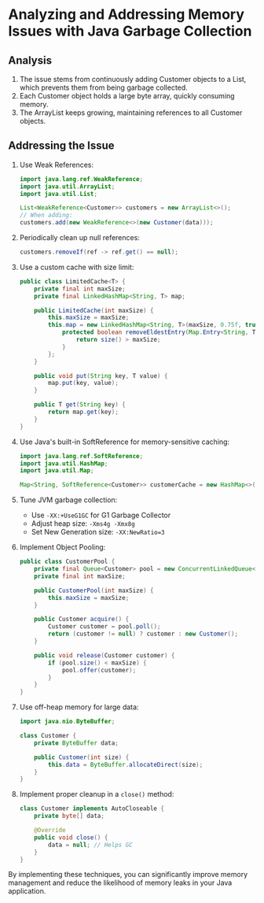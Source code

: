 # Analyzing and Addressing Memory Issues with Java Garbage Collection

## Analysis
1. The issue stems from continuously adding Customer objects to a List, which prevents them from being garbage collected.
2. Each Customer object holds a large byte array, quickly consuming memory.
3. The ArrayList keeps growing, maintaining references to all Customer objects.

## Addressing the Issue

1. Use Weak References:
   ```java
   import java.lang.ref.WeakReference;
   import java.util.ArrayList;
   import java.util.List;

   List<WeakReference<Customer>> customers = new ArrayList<>();
   // When adding:
   customers.add(new WeakReference<>(new Customer(data)));
   ```

2. Periodically clean up null references:
   ```java
   customers.removeIf(ref -> ref.get() == null);
   ```

3. Use a custom cache with size limit:
   ```java
   public class LimitedCache<T> {
       private final int maxSize;
       private final LinkedHashMap<String, T> map;

       public LimitedCache(int maxSize) {
           this.maxSize = maxSize;
           this.map = new LinkedHashMap<String, T>(maxSize, 0.75f, true) {
               protected boolean removeEldestEntry(Map.Entry<String, T> eldest) {
                   return size() > maxSize;
               }
           };
       }

       public void put(String key, T value) {
           map.put(key, value);
       }

       public T get(String key) {
           return map.get(key);
       }
   }
   ```

4. Use Java's built-in SoftReference for memory-sensitive caching:
   ```java
   import java.lang.ref.SoftReference;
   import java.util.HashMap;
   import java.util.Map;

   Map<String, SoftReference<Customer>> customerCache = new HashMap<>();
   ```

5. Tune JVM garbage collection:
   - Use `-XX:+UseG1GC` for G1 Garbage Collector
   - Adjust heap size: `-Xms4g -Xmx8g`
   - Set New Generation size: `-XX:NewRatio=3`

6. Implement Object Pooling:
   ```java
   public class CustomerPool {
       private final Queue<Customer> pool = new ConcurrentLinkedQueue<>();
       private final int maxSize;

       public CustomerPool(int maxSize) {
           this.maxSize = maxSize;
       }

       public Customer acquire() {
           Customer customer = pool.poll();
           return (customer != null) ? customer : new Customer();
       }

       public void release(Customer customer) {
           if (pool.size() < maxSize) {
               pool.offer(customer);
           }
       }
   }
   ```

7. Use off-heap memory for large data:
   ```java
   import java.nio.ByteBuffer;

   class Customer {
       private ByteBuffer data;

       public Customer(int size) {
           this.data = ByteBuffer.allocateDirect(size);
       }
   }
   ```

8. Implement proper cleanup in a `close()` method:
   ```java
   class Customer implements AutoCloseable {
       private byte[] data;

       @Override
       public void close() {
           data = null; // Helps GC
       }
   }
   ```

By implementing these techniques, you can significantly improve memory management and reduce the likelihood of memory leaks in your Java application.